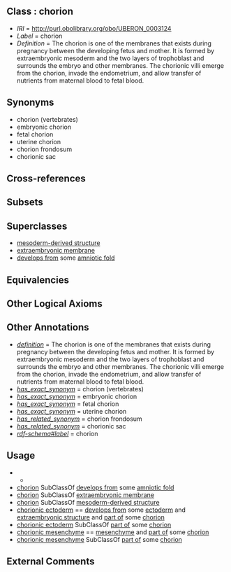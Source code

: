 
## Class : chorion

 * *IRI* = http://purl.obolibrary.org/obo/UBERON_0003124
 * *Label* = chorion
 * *Definition* = The chorion is one of the membranes that exists during pregnancy between the developing fetus and mother. It is formed by extraembryonic mesoderm and the two layers of trophoblast and surrounds the embryo and other membranes. The chorionic villi emerge from the chorion, invade the endometrium, and allow transfer of nutrients from maternal blood to fetal blood.

## Synonyms

 * chorion (vertebrates)
 * embryonic chorion
 * fetal chorion
 * uterine chorion
 * chorion frondosum
 * chorionic sac

## Cross-references


## Subsets


## Superclasses

 * [mesoderm-derived structure](../../UBERON/20/UBERON_0004120.md)
 * [extraembryonic membrane](../../UBERON/31/UBERON_0005631.md)
 * [develops from](../../RO/02/RO_0002202.md) some [amniotic fold](../../UBERON/71/UBERON_0005971.md)

## Equivalencies


## Other Logical Axioms


## Other Annotations

 * *[definition](../../IAO/15/IAO_0000115.md)* = The chorion is one of the membranes that exists during pregnancy between the developing fetus and mother. It is formed by extraembryonic mesoderm and the two layers of trophoblast and surrounds the embryo and other membranes. The chorionic villi emerge from the chorion, invade the endometrium, and allow transfer of nutrients from maternal blood to fetal blood.
 * *[has_exact_synonym](../../ym/oboInOwl#hasExactSynonym.md)* = chorion (vertebrates)
 * *[has_exact_synonym](../../ym/oboInOwl#hasExactSynonym.md)* = embryonic chorion
 * *[has_exact_synonym](../../ym/oboInOwl#hasExactSynonym.md)* = fetal chorion
 * *[has_exact_synonym](../../ym/oboInOwl#hasExactSynonym.md)* = uterine chorion
 * *[has_related_synonym](../../ym/oboInOwl#hasRelatedSynonym.md)* = chorion frondosum
 * *[has_related_synonym](../../ym/oboInOwl#hasRelatedSynonym.md)* = chorionic sac
 * *[rdf-schema#label](../../el/rdf-schema#label.md)* = chorion

## Usage

 * -
 * [chorion](../../UBERON/24/UBERON_0003124.md) SubClassOf [develops from](../../RO/02/RO_0002202.md) some [amniotic fold](../../UBERON/71/UBERON_0005971.md)
 * [chorion](../../UBERON/24/UBERON_0003124.md) SubClassOf [extraembryonic membrane](../../UBERON/31/UBERON_0005631.md)
 * [chorion](../../UBERON/24/UBERON_0003124.md) SubClassOf [mesoderm-derived structure](../../UBERON/20/UBERON_0004120.md)
 * [chorionic ectoderm](../../UBERON/74/UBERON_0003374.md) == [develops from](../../RO/02/RO_0002202.md) some [ectoderm](../../UBERON/24/UBERON_0000924.md) and [extraembryonic structure](../../UBERON/78/UBERON_0000478.md) and [part of](../../BFO/50/BFO_0000050.md) some [chorion](../../UBERON/24/UBERON_0003124.md)
 * [chorionic ectoderm](../../UBERON/74/UBERON_0003374.md) SubClassOf [part of](../../BFO/50/BFO_0000050.md) some [chorion](../../UBERON/24/UBERON_0003124.md)
 * [chorionic mesenchyme](../../UBERON/65/UBERON_0003265.md) == [mesenchyme](../../UBERON/04/UBERON_0003104.md) and [part of](../../BFO/50/BFO_0000050.md) some [chorion](../../UBERON/24/UBERON_0003124.md)
 * [chorionic mesenchyme](../../UBERON/65/UBERON_0003265.md) SubClassOf [part of](../../BFO/50/BFO_0000050.md) some [chorion](../../UBERON/24/UBERON_0003124.md)

## External Comments

